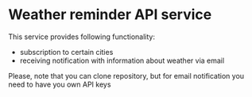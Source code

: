 # Weather reminder API service
This service provides following functionality:
- subscription to certain cities
- receiving notification with information about weather via email

Please, note that you can clone repository, but for email notification you need to have you own API keys
